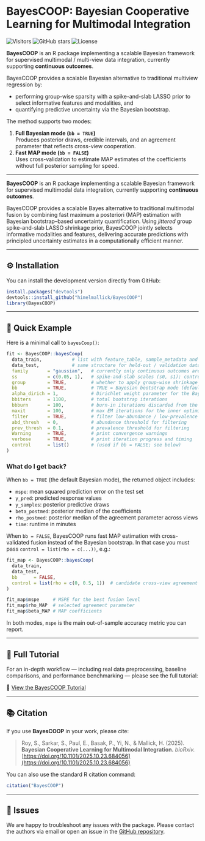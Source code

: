 # BayesCOOP: Bayesian Cooperative Learning for Multimodal Integration

![Visitors](https://komarev.com/ghpvc/?username=himelmallick&repo=BayesCOOP&style=flat-square)
![GitHub stars](https://img.shields.io/github/stars/himelmallick/BayesCOOP.svg)
![License](https://img.shields.io/github/license/himelmallick/BayesCOOP.svg)

**BayesCOOP** is an R package implementing a scalable Bayesian framework for supervised multimodal / multi-view data integration, currently supporting **continuous outcomes**.

BayesCOOP provides a scalable Bayesian alternative to traditional multiview regression by:
- performing group-wise sparsity with a spike-and-slab LASSO prior to select informative features and modalities, and
- quantifying predictive uncertainty via the Bayesian bootstrap.

The method supports two modes:
1. **Full Bayesian mode (`bb = TRUE`)**  
   Produces posterior draws, credible intervals, and an agreement parameter that reflects cross-view cooperation.
2. **Fast MAP mode (`bb = FALSE`)**  
   Uses cross-validation to estimate MAP estimates of the coefficients without full posterior sampling for speed.

---

**BayesCOOP** is an R package implementing a scalable Bayesian framework for supervised multimodal data integration, currently supporting **continuous outcomes**.

BayesCOOP provides a scalable Bayes alternative to traditional multimodal fusion by combining fast maximum a posteriori (MAP) estimation with Bayesian bootstrap–based uncertainty quantification. Using *jittered* group spike-and-slab LASSO shrinkage prior, BayesCOOP jointly selects informative modalities and features, delivering accurate predictions with principled uncertainty estimates in a computationally efficient manner.

---

## ⚙️ Installation

You can install the development version directly from GitHub:

```r
install.packages("devtools")
devtools::install_github("himelmallick/BayesCOOP")
library(BayesCOOP)
```

---

## 🚀 Quick Example

Here is a minimal call to `bayesCoop()`:

```r
fit <- BayesCOOP::bayesCoop(
  data_train,           # list with feature_table, sample_metadata and feature_metadata (train)
  data_test,            # same structure for held-out / validation data
  family       = "gaussian",   # currently only continuous outcomes are supported
  ss           = c(0.05, 1),   # spike-and-slab scales (s0, s1); controls sparsity
  group        = TRUE,         # whether to apply group-wise shrinkage by modality
  bb           = TRUE,         # TRUE = Bayesian bootstrap mode (default); FALSE = MAP only
  alpha_dirich = 1,            # Dirichlet weight parameter for the Bayesian bootstrap
  bbiters      = 1100,         # total bootstrap iterations
  bbburn       = 100,          # burn-in iterations discarded from the bootstrap
  maxit        = 100,          # max EM iterations for the inner optimizer
  filter       = TRUE,         # filter low-abundance / low-prevalence features first
  abd_thresh   = 0,            # abundance threshold for filtering
  prev_thresh  = 0.1,          # prevalence threshold for filtering
  Warning      = TRUE,         # print convergence warnings
  verbose      = TRUE,         # print iteration progress and timing
  control      = list()        # (used if bb = FALSE; see below)
)
```

### What do I get back?

When `bb = TRUE` (the default Bayesian mode), the returned object includes:

- `mspe`: mean squared prediction error on the test set  
- `y_pred`: predicted response values  
- `y_samples`: posterior predictive draws  
- `beta_postmed`: posterior median of the coefficients  
- `rho_postmed`: posterior median of the agreement parameter across views  
- `time`: runtime in minutes

When `bb = FALSE`, BayesCOOP runs fast MAP estimation with cross-validated fusion instead of the Bayesian bootstrap. In that case you must pass `control = list(rho = c(...))`, e.g.:

```r
fit_map <- BayesCOOP::bayesCoop(
  data_train,
  data_test,
  bb      = FALSE,
  control = list(rho = c(0, 0.5, 1))  # candidate cross-view agreement values
)

fit_map$mspe     # MSPE for the best fusion level
fit_map$rho_MAP  # selected agreement parameter
fit_map$beta_MAP # MAP coefficients
```

In both modes, `mspe` is the main out-of-sample accuracy metric you can report.

---

## 📘 Full Tutorial

For an in-depth workflow — including real data preprocessing, baseline comparisons, and performance benchmarking — please see the full tutorial:

📄 [View the BayesCOOP Tutorial](https://htmlpreview.github.io/?https://github.com/himelmallick/BayesCOOP/blob/master/vignettes/BayesCOOP.html)

---

## 📚 Citation

If you use **BayesCOOP** in your work, please cite:

> Roy, S., Sarkar, S., Paul, E., Basak, P., Yi, N., & Mallick, H. (2025).  
> **Bayesian Cooperative Learning for Multimodal Integration.** *bioRxiv.*  
> [https://doi.org/10.1101/2025.10.23.684056](https://doi.org/10.1101/2025.10.23.684056)

You can also use the standard R citation command:

```r
citation("BayesCOOP")
```

---

## 🐞 Issues

We are happy to troubleshoot any issues with the package. Please contact the authors via email or open an issue in the [GitHub repository](https://github.com/himelmallick/BayesCOOP/issues).
